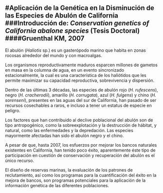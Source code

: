 #Aplicación de la Genética en la Disminución de las Especies de Abulón de California
###Introducción de: *Conservation genetics of California abalone species* (Tesis Doctoral)
####Gruenthal KM, 2007
----------
El abulón (*Haliotis* sp.) es un gasterópodo marino que habita en zonas rocosas alrededor del mundo y con macroalgas.

Los organismos reproductivamente maduros esparcen millones de gametos en masa en la columna de agua, en un evento sincronizado estacionalmente, la cual es una característica de los haliótidos que les permite maximizar su capacidad reproductiva, sobrevivencia y dispersión.

Dentro de las últimas 3 décadas, las especies de abulón rojo (*H. rufescens*), negro (*H. cracherodii*), amarillo (*H. corrugata*), azul (*H. fulgens*) y chino (*H. sorenseni*), presentes en las aguas del sur de California, han pasado de ser recursos cosechables a raros, e incluso a tener un estatus de especie en peligro.

Los factores que han contribuido al declive poblacional del abulón son de tipo antropogénico, como la sobreexplotación y la destrucción de hábitat, y natural, como las enfermedades y la depredación. Las especies mayormente afectadas han sido el abulón negro y el chino.

A pesar de que, hasta 2007, los esfuerzos por mejorar los bancos naturales existentes en California, han tenido poco éxito, aparentemente éste tipo de participación en cuestión de conservación y recuperación del abulón es el único recurso.

El diseño de reservas marinas, la evaluación de los patrones de reclutamiento, así como los programas para la cuantificación del éxito en la mejora de bancos, son programas potenciales para la aplicación de la información genética de las diferentes poblaciones. 
